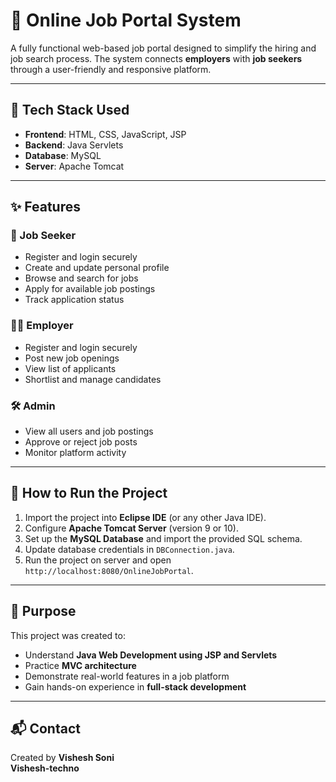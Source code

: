# 💼 Online Job Portal System

A fully functional web-based job portal designed to simplify the hiring and job search process. The system connects **employers** with **job seekers** through a user-friendly and responsive platform.

---

## 🔧 Tech Stack Used

- **Frontend**: HTML, CSS, JavaScript, JSP
- **Backend**: Java Servlets
- **Database**: MySQL
- **Server**: Apache Tomcat

---

## ✨ Features

### 👤 Job Seeker
- Register and login securely
- Create and update personal profile
- Browse and search for jobs
- Apply for available job postings
- Track application status

### 🧑‍💼 Employer
- Register and login securely
- Post new job openings
- View list of applicants
- Shortlist and manage candidates

### 🛠️ Admin
- View all users and job postings
- Approve or reject job posts
- Monitor platform activity

---


## 🚀 How to Run the Project

1. Import the project into **Eclipse IDE** (or any other Java IDE).
2. Configure **Apache Tomcat Server** (version 9 or 10).
3. Set up the **MySQL Database** and import the provided SQL schema.
4. Update database credentials in `DBConnection.java`.
5. Run the project on server and open `http://localhost:8080/OnlineJobPortal`.

---

## 📌 Purpose

This project was created to:
- Understand **Java Web Development using JSP and Servlets**
- Practice **MVC architecture**
- Demonstrate real-world features in a job platform
- Gain hands-on experience in **full-stack development**

---

## 📬 Contact

Created by **Vishesh Soni**  
**Vishesh-techno**


